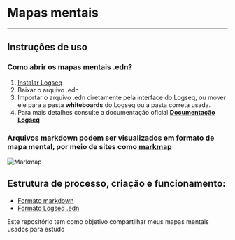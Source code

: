 # Mapas mentais

---

## Instruções de uso

### Como abrir os mapas mentais .edn?
1. [Instalar Logseq](https://logseq.com/)
2. Baixar o arquivo .edn
3. Importar o arquivo .edn diretamente pela interface do Logseq, ou mover ele para a pasta **whiteboards** do Logseq ou a pasta correta usada.
4. Para mais detalhes consulte a documentação oficial **[Documentação Logseq](https://github.com/logseq/logseq)**

### Arquivos markdown podem ser visualizados em formato de mapa mental, por meio de sites como [markmap](https://markmap.js.org/repl)
![Markmap](../assets/markdown_mind_map)

## Estrutura de processo, criação e funcionamento:
- [Formato markdown](markdowns/process-structure.md)
- [Formato Logseq .edn](whiteboards/process-structure.md)


Este repositório tem como objetivo compartilhar meus mapas mentais usados para estudo

